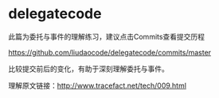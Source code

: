# delegatecode
此篇为委托与事件的理解练习，建议点击Commits查看提交历程

https://github.com/liudaocode/delegatecode/commits/master

比较提交前后的变化，有助于深刻理解委托与事件。

理解原文链接：http://www.tracefact.net/tech/009.html
